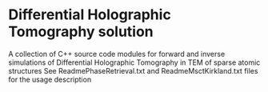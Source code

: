 # Differential Holographic Tomography solution
A collection of C++ source code modules for forward and inverse simulations of Differential Holographic Tomography in TEM of sparse atomic structures
See ReadmePhaseRetrieval.txt and ReadmeMsctKirkland.txt files for the usage description
